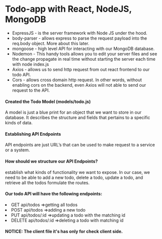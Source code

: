 # Todo-app with React, NodeJS, MongoDB

  - ExpressJS - is the server framework with Node JS under the hood.</h6>
  - body-parser - allows express to parse the request payload into the req.body object. More about this later.</h6>
  - mongoose - high level API for interacting with our MongoDB database.</h6>
  - Nodemon - This handy tools allows you to edit your server files and see the change propagate in real time without starting the server each time with node index.js</h6>
  - Axios - allows us to send http request from out react frontend to our todo API.
  - Cors - allows cross domain http request. In other words, without enabling cors on the backend, even Axios will not able to send our request to the API.


#### Created the Todo Model (models/todo.js)
A model is just a blue print for an object that we want to store in our database. It describes the structure and fields that pertains to a specific kinds of data.


#### Establishing API Endpoints
API endpoints are just URL’s that can be used to make request to a service or a system.

#### How should we structure our API Endpoints?
establish what kinds of functionality we want to expose. In our case, we need to be able to add a new todo, delete a todo, update a todo, and retrieve all the todos
formulate the routes. 

#### Our todo API will have the following endpoints:
<li>GET  api/todos =>getting all todos </li>
<li>POST  api/todos =>adding a new todo </li>
<li>PUT  api/todos/:id =>updating a todo with the matching id </li>
<li>DELETE  api/todos/:id =>deleting a todo with matching id </li>


#### NOTICE: The client file it's has only for check client side.

